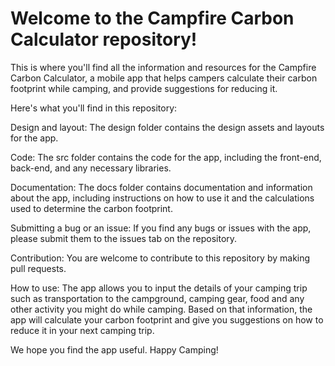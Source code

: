 # Welcome to the Campfire Carbon Calculator repository!

This is where you'll find all the information and resources for the Campfire Carbon Calculator, a mobile app that helps campers calculate their carbon footprint while camping, and provide suggestions for reducing it.

Here's what you'll find in this repository:

Design and layout: The design folder contains the design assets and layouts for the app.

Code: The src folder contains the code for the app, including the front-end, back-end, and any necessary libraries.

Documentation: The docs folder contains documentation and information about the app, including instructions on how to use it and the calculations used to determine the carbon footprint.

Submitting a bug or an issue: If you find any bugs or issues with the app, please submit them to the issues tab on the repository.

Contribution: You are welcome to contribute to this repository by making pull requests.

How to use: The app allows you to input the details of your camping trip such as transportation to the campground, camping gear, food and any other activity you might do while camping. Based on that information, the app will calculate your carbon footprint and give you suggestions on how to reduce it in your next camping trip.

We hope you find the app useful. Happy Camping!

